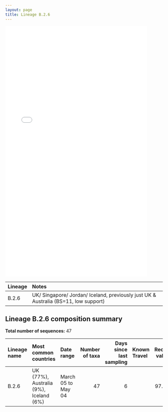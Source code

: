 ```yaml
---
layout: page
title: Lineage B.2.6
---
```




<embed src="../assets/images/B.2.6.pdf" type="application/pdf" width="90%" height="800px" />


| Lineage | Notes |
|:-----|:-----|
| B.2.6 | UK/ Singapore/ Jordan/ Iceland, previously just UK & Australia (BS=11, low support) |

<h2>Lineage B.2.6 composition summary </h2>

<strong>Total number of sequences:</strong> 47

| Lineage name | Most common countries | Date range | Number of taxa |  Days since last sampling | Known Travel | Recall value |
|:-----|:-----|:-------|-------:|-------:|:---------|--------:|
| B.2.6 | UK (77%), Australia (9%), Iceland (6%) | March 05 to May 04 | 47 | 6 |  | 97.92 |
